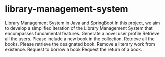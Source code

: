 # library-management-system
Library Management System in Java and SpringBoot
In this project, we aim to develop a simplified iteration of the Library Management System that encompasses fundamental features. 
Generate a novel user profile
Retrieve all the users.
Please include a new book in the collection.
Retrieve all the books.
Please retrieve the designated book.
Remove a literary work from existence. 
Request to borrow a book 
Request the return of a book.


